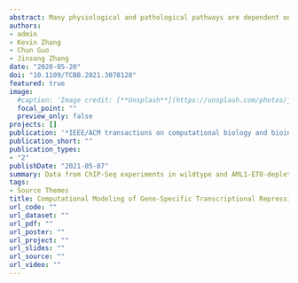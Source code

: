 ```yaml
---
abstract: Many physiological and pathological pathways are dependent on gene-specific on/off regulation of transcription. Some genes are repressed, while others are activated. Although many previous studies have analyzed the mechanisms of gene-specific repression and activation, these studies are mainly based on the use of candidate genes, which are either repressed or activated, without simultaneously comparing and contrasting both groups of genes. There is also insufficient consideration of gene locations. Here we describe an integrated machine learning approach, using LASSO-regularized logistic regression, to model gene-specific repression and activation and the underlying contribution of chromatin interactions. LASSO-regularized logistic regression accurately predicted gene-specific transcriptional events and robustly detected the rate-limiting factors that underlie the differences of gene activation and repression. An example was provided by the leukemogenic transcription factor AML1-ETO, which is responsible for 10-15 percent of all acute myeloid leukemia cases. The analysis of AML1-ETO has also revealed novel networks of chromatin interactions and uncovered an unexpected role for E-proteins in AML1-ETO-p300 interactions and a role for the pre-existing gene state in governing the transcriptional response. Our results show that logistic regression-based probabilistic modeling is a promising tool to decipher mechanisms that integrate gene regulation and chromatin interactions in regulated transcription.
authors:
- admin
- Kevin Zhang
- Chun Guo
- Jinsong Zhang
date: "2020-05-20"
doi: "10.1109/TCBB.2021.3078128"
featured: true
image:
  #caption: 'Image credit: [**Unsplash**](https://unsplash.com/photos/jdD8gXaTZsc)'
  focal_point: ""
  preview_only: false
projects: []
publication: '*IEEE/ACM transactions on computational biology and bioinformatics*'
publication_short: ""
publication_types:
- "2"
publishDate: "2021-05-07"
summary: Data from ChIP-Seq experiments in wildtype and AML1-ETO-depleted Kasumi-1 cells against a number of TFs, cofactors, and histone modifications were combined to model the context/gene-dependent transcriptional function of AML1-ETO using a LASSO-regularized logistic regression.
tags:
- Source Themes
title: Computational Modeling of Gene-Specific Transcriptional Repression, Activation and Chromatin Interactions in Leukemogenesis by LASSO-Regularized Logistic Regression
url_code: ""
url_dataset: ""
url_pdf: ""
url_poster: ""
url_project: ""
url_slides: ""
url_source: ""
url_video: ""
---
```


